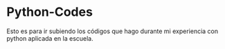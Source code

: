 # Python-Codes
Esto es para ir subiendo los códigos que hago durante mi experiencia con python aplicada en la escuela.
